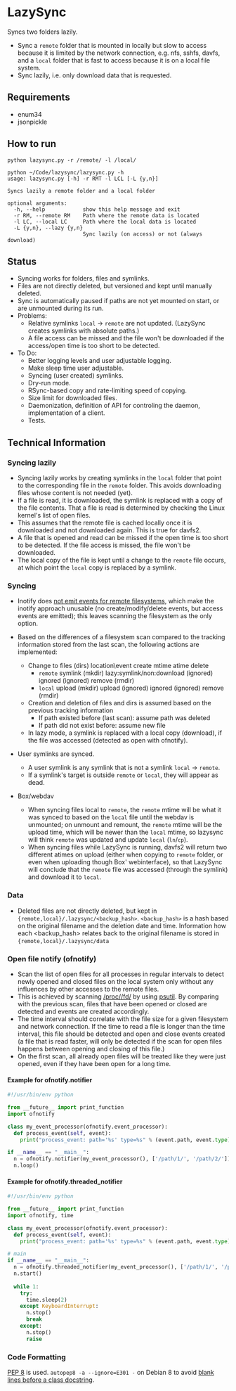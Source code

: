 # LazySync

Syncs two folders lazily.

* Sync a `remote` folder that is mounted in locally but slow to access because it is limited by the network 
  connection, e.g. nfs, sshfs, davfs, and a `local` folder that is fast to access because it is on a local 
  file system.
* Sync lazily, i.e. only download data that is requested.

## Requirements

* enum34
* jsonpickle

## How to run

```
python lazysync.py -r /remote/ -l /local/
```

```
python ~/Code/lazysync/lazysync.py -h
usage: lazysync.py [-h] -r RMT -l LCL [-L {y,n}]

Syncs lazily a remote folder and a local folder

optional arguments:
  -h, --help            show this help message and exit
  -r RM, --remote RM    Path where the remote data is located
  -l LC, --local LC     Path where the local data is located
  -L {y,n}, --lazy {y,n}
                        Sync lazily (on access) or not (always download)

```

## Status

* Syncing works for folders, files and symlinks.
* Files are not directly deleted, but versioned and kept until manually deleted. 
* Sync is automatically paused if paths are not yet mounted on start, or are unmounted during its run.
* Problems:
  * Relative symlinks `local` -> `remote` are not updated. (LazySync creates symlinks with absolute paths.)
  * A file access can be missed and the file won't be downloaded if the access/open time is too short to be detected.
* To Do:
  * Better logging levels and user adjustable logging.
  * Make sleep time user adjustable.
  * Syncing (user created) symlinks.
  * Dry-run mode.
  * RSync-based copy and rate-limiting speed of copying.
  * Size limit for downloaded files.
  * Daemonization, definition of API for controling the daemon, implementation of a client.
  * Tests.

## Technical Information

### Syncing lazily

* Syncing lazily works by creating symlinks in the `local` folder that point to the corresponding file in 
  the `remote` folder. This avoids downloading files whose content is not needed (yet).
* If a file is read, it is downloaded, the symlink is replaced with a copy of the file contents. That a file is read is
  determined by checking the Linux kernel's list of open files.
* This assumes that the remote file is cached locally once it is downloaded and not downloaded again. This is true for 
  davfs2.
* A file that is opened and read can be missed if the open time is too short to be detected. If the file access is 
  missed, the file won't be downloaded.
* The local copy of the file is kept until a change to the `remote` file occurs, at which point the `local` copy is 
  replaced by a symlink.

### Syncing

* Inotify does [not emit events for remote filesystems](http://unix.stackexchange.com/questions/238956/), which make the 
  inotify approach unusable (no create/modify/delete events, but access events are emitted); this leaves scanning the 
  filesystem as the only option.
* Based on the differences of a filesystem scan compared to the tracking information stored from the last scan, the 
  following actions are implemented:
  
  * Change to files (dirs)
    location\event     create              mtime                                   atime                 delete
    * `remote`         symlink (mkdir)     lazy:symlink/non:download (ignored)     ignored (ignored)     remove (rmdir)
    * `local`          upload (mkdir)      upload  (ignored)                       ignored (ignored)     remove (rmdir)
  * Creation and deletion of files and dirs is assumed based on the previous tracking information
    * If path existed before (last scan): assume path was deleted
    * If path did not exist before: assume new file
  * In lazy mode, a symlink is replaced with a local copy (download), if the file was accessed (detected as open with 
    ofnotify).
  
* User symlinks are synced.
  * A user symlink is any symlink that is not a symlink `local` -> `remote`.
  * If a symlink's target is outside `remote` or `local`, they will appear as dead.
  
* Box/webdav
  * When syncing files local to `remote`, the `remote` mtime will be what it was synced to based on the 
    `local` file until the webdav is unmounted; on unmount and remount, the `remote` mtime will be the upload time, 
    which will be newer than the `local` mtime, so lazysync will think `remote` was updated and update `local` 
    (`ln`/`cp`).
  * When syncing files while LazySync is running, davfs2 will return two different atimes on upload (either when copying 
    to `remote` folder, or even when uploading though Box' webinterface), so that LazySync will conclude that the 
    `remote` file was accessed (through the symlink) and download it to `local`.

### Data

* Deleted files are not directly deleted, but kept in `{remote,local}/.lazysync/<backup_hash>`. `<backup_hash>` is a 
  hash based on the original filename and the deletion date and time. Information how each <backup_hash> relates back to
  the original filename is stored in `{remote,local}/.lazysync/data`

### Open file notify (ofnotify)

* Scan the list of open files for all processes in regular intervals to detect newly opened and closed files on the 
  local system only without any influences by other accesses to the remote files.
* This is achieved by scanning [/proc/<pid>/fd/<fd>](https://www.kernel.org/doc/Documentation/filesystems/proc.txt) by 
  using [psutil](https://pypi.python.org/pypi/psutil). By comparing with the previous scan, files that have been opened 
  or closed are detected and events are created accordingly.
* The time interval should correlate with the file size for a given filesystem and network connection. If the time to 
  read a file is longer than the time interval, this file should be detected and open and close events created (a file 
  that is read faster, will only be detected if the scan for open files happens between opening and closing of this 
  file.)
* On the first scan, all already open files will be treated like they were just opened, even if they have been open for
  a long time.

#### Example for ofnotify.notifier

```python
#!/usr/bin/env python

from __future__ import print_function
import ofnotify

class my_event_processor(ofnotify.event_processor):
  def process_event(self, event):
    print("process_event: path='%s' type=%s" % (event.path, event.type))

if __name__ == "__main__":
  n = ofnotify.notifier(my_event_processor(), ['/path/1/', '/path/2/'])
  n.loop()
```

#### Example for ofnotify.threaded_notifier

```python
#!/usr/bin/env python

from __future__ import print_function
import ofnotify, time

class my_event_processor(ofnotify.event_processor):
  def process_event(self, event):
    print("process_event: path='%s' type=%s" % (event.path, event.type))

# main    
if __name__ == "__main__":
  n = ofnotify.threaded_notifier(my_event_processor(), ['/path/1/', '/path/2/'])
  n.start()
  
  while 1:
    try:
      time.sleep(2)
    except KeyboardInterrupt:
      n.stop()
      break
    except:
      n.stop()
      raise
```

### Code Formatting

[PEP 8](https://www.python.org/dev/peps/pep-0008/) is used. `autopep8 -a --ignore=E301 -` on Debian 8 to avoid 
[blank lines before a class docstring](https://github.com/hhatto/autopep8/issues/194).
